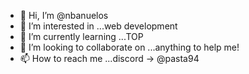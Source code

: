 - 👋 Hi, I’m @nbanuelos
- 👀 I’m interested in ...web development
- 🌱 I’m currently learning ...TOP
- 💞️ I’m looking to collaborate on ...anything to help me!
- 📫 How to reach me ...discord -> @pasta94

<!---
nbanuelos/nbanuelos is a ✨ special ✨ repository because its `README.md` (this file) appears on your GitHub profile.
You can click the Preview link to take a look at your changes.
--->
